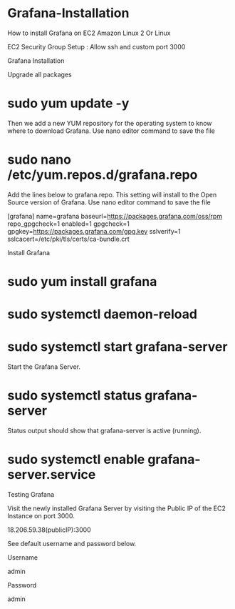 # Grafana-Installation

How to install Grafana on EC2 Amazon Linux 2 Or Linux

EC2 Security Group Setup : Allow ssh and custom port 3000

Grafana Installation

Upgrade all packages

# sudo yum update -y

Then we add a new YUM repository for the operating system to know where to download Grafana. Use nano editor command to save the file

# sudo nano /etc/yum.repos.d/grafana.repo


Add the lines below to grafana.repo. This setting will install to the Open Source version of Grafana.  Use nano editor command to save the file

[grafana]
name=grafana
baseurl=https://packages.grafana.com/oss/rpm
repo_gpgcheck=1
enabled=1
gpgcheck=1
gpgkey=https://packages.grafana.com/gpg.key
sslverify=1
sslcacert=/etc/pki/tls/certs/ca-bundle.crt


Install Grafana

# sudo yum install grafana
# sudo systemctl daemon-reload
# sudo systemctl start grafana-server


Start the Grafana Server.

# sudo systemctl status grafana-server


Status output should show that grafana-server is active (running).

# sudo systemctl enable grafana-server.service


Testing Grafana

Visit the newly installed Grafana Server by visiting the Public IP of the EC2 Instance on port 3000.

18.206.59.38(publicIP):3000

See default username and password below.

Username

admin

Password

admin

